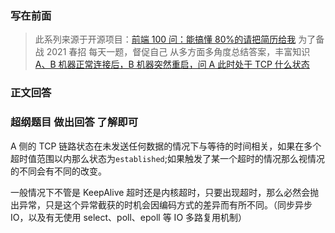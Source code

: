 <!--
 * @Author: wuhaoyuan
 * @Date: 2022-07-06 09:22:29
 * @LastEditTime: 2022-07-06 09:28:45
 * @LastEditors: wuhaoyuan
 * @Description: 
 * @FilePath: /blog/前端100问/【前端100问】Q17：A、B-机器正常连接后，B-机器突然重启，问-A-此时处于-TCP-什么状态.md
-->
### 写在前面

> 此系列来源于开源项目：[前端 100 问：能搞懂 80%的请把简历给我](https://github.com/yygmind/blog/issues/43)
> 为了备战 2021 春招
> 每天一题，督促自己
> 从多方面多角度总结答案，丰富知识
> [A、B 机器正常连接后，B 机器突然重启，问 A 此时处于 TCP 什么状态](https://github.com/Advanced-Frontend/Daily-Interview-Question/issues/21)

### 正文回答

### 超纲题目 做出回答 了解即可

A 侧的 TCP 链路状态在未发送任何数据的情况下与等待的时间相关，如果在多个超时值范围以内那么状态为`established`;如果触发了某一个超时的情况那么视情况的不同会有不同的改变。

一般情况下不管是 KeepAlive 超时还是内核超时，只要出现超时，那么必然会抛出异常，只是这个异常截获的时机会因编码方式的差异而有所不同。（同步异步 IO，以及有无使用 select、poll、epoll 等 IO 多路复用机制）
